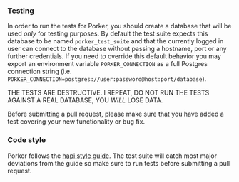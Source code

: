 ### Testing

In order to run the tests for Porker, you should create a database that will be used _only_ for testing purposes. By default the test suite expects this database to be named `porker_test_suite` and that the currently logged in user can connect to the database without passing a hostname, port or any further credentials. If you need to override this default behavior you may export an environment variable `PORKER_CONNECTION` as a full Postgres connection string (i.e. `PORKER_CONNECTION=postgres://user:password@host:port/database`).

THE TESTS ARE DESTRUCTIVE. I REPEAT, DO NOT RUN THE TESTS AGAINST A REAL DATABASE, YOU _WILL_ LOSE DATA.

Before submitting a pull request, please make sure that you have added a test covering your new functionality or bug fix.

### Code style

Porker follows the [hapi style guide](https://github.com/hapijs/contrib/blob/master/Style.md). The test suite will catch most major deviations from the guide so make sure to run tests before submitting a pull request.
